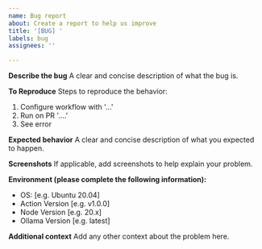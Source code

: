 ```yaml
---
name: Bug report
about: Create a report to help us improve
title: '[BUG] '
labels: bug
assignees: ''

---
```


**Describe the bug**
A clear and concise description of what the bug is.

**To Reproduce**
Steps to reproduce the behavior:
1. Configure workflow with '...'
2. Run on PR '....'
3. See error

**Expected behavior**
A clear and concise description of what you expected to happen.

**Screenshots**
If applicable, add screenshots to help explain your problem.

**Environment (please complete the following information):**
 - OS: [e.g. Ubuntu 20.04]
 - Action Version [e.g. v1.0.0]
 - Node Version [e.g. 20.x]
 - Ollama Version [e.g. latest]

**Additional context**
Add any other context about the problem here. 